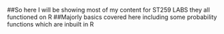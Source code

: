 ##So here I will be showing most of my content for ST259 LABS they all functioned on R
##Majorly basics covered here including some probability functions which are inbuilt in R

